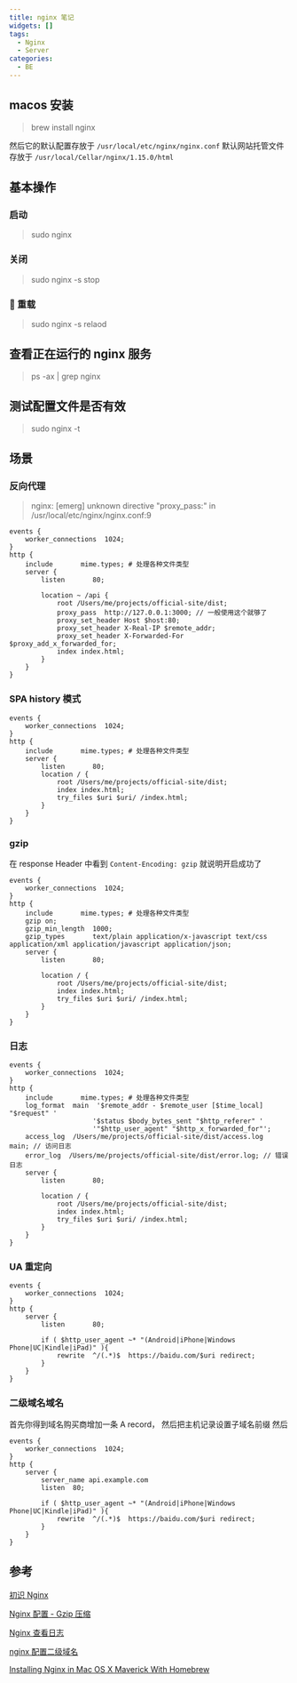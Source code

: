 ```yaml
---
title: nginx 笔记
widgets: []
tags:
  - Nginx
  - Server
categories:
  - BE
---
```


## macos 安装

> brew install nginx

然后它的默认配置存放于 `/usr/local/etc/nginx/nginx.conf`
默认网站托管文件存放于 `/usr/local/Cellar/nginx/1.15.0/html`

## 基本操作

### 启动

> sudo nginx

<!--more-->

### 关闭

> sudo nginx -s stop

###  重载

> sudo nginx -s relaod

## 查看正在运行的 nginx 服务

> ps -ax | grep nginx

## 测试配置文件是否有效

> sudo nginx -t

## 场景

### 反向代理

> nginx: [emerg] unknown directive "proxy_pass:" in /usr/local/etc/nginx/nginx.conf:9

```nginx
events {
    worker_connections  1024;
}
http {
    include       mime.types; # 处理各种文件类型
    server {
        listen       80;

        location ~ /api {
            root /Users/me/projects/official-site/dist;
            proxy_pass  http://127.0.0.1:3000; // 一般使用这个就够了
            proxy_set_header Host $host:80;
            proxy_set_header X-Real-IP $remote_addr;
            proxy_set_header X-Forwarded-For $proxy_add_x_forwarded_for;
            index index.html;
        }
    }
}
```

### SPA history 模式

```nginx
events {
    worker_connections  1024;
}
http {
    include       mime.types; # 处理各种文件类型
    server {
        listen       80;
        location / {
            root /Users/me/projects/official-site/dist;
            index index.html;
            try_files $uri $uri/ /index.html;
        }
    }
}
```

### gzip

在 response Header 中看到 `Content-Encoding: gzip` 就说明开启成功了

```nginx
events {
    worker_connections  1024;
}
http {
    include       mime.types; # 处理各种文件类型
    gzip on;
    gzip_min_length  1000;
    gzip_types       text/plain application/x-javascript text/css application/xml application/javascript application/json;
    server {
        listen       80;

        location / {
            root /Users/me/projects/official-site/dist;
            index index.html;
            try_files $uri $uri/ /index.html;
        }
    }
}
```

### 日志

```nginx
events {
    worker_connections  1024;
}
http {
    include       mime.types; # 处理各种文件类型
    log_format  main  '$remote_addr - $remote_user [$time_local] "$request" '
                     '$status $body_bytes_sent "$http_referer" '
                     '"$http_user_agent" "$http_x_forwarded_for"';
    access_log  /Users/me/projects/official-site/dist/access.log  main; // 访问日志
    error_log  /Users/me/projects/official-site/dist/error.log; // 错误日志
    server {
        listen       80;

        location / {
            root /Users/me/projects/official-site/dist;
            index index.html;
            try_files $uri $uri/ /index.html;
        }
    }
}
```

### UA 重定向

```nginx
events {
    worker_connections  1024;
}
http {
    server {
        listen       80;

        if ( $http_user_agent ~* "(Android|iPhone|Windows Phone|UC|Kindle|iPad)" ){
            rewrite  ^/(.*)$  https://baidu.com/$uri redirect;
        }
    }
}
```

### 二级域名域名

首先你得到域名购买商增加一条 A record， 然后把主机记录设置子域名前缀 然后

```nginx
events {
    worker_connections  1024;
}
http {
    server {
        server_name api.example.com
        listen  80;

        if ( $http_user_agent ~* "(Android|iPhone|Windows Phone|UC|Kindle|iPad)" ){
            rewrite  ^/(.*)$  https://baidu.com/$uri redirect;
        }
    }
}
```

## 参考

[初识 Nginx](https://lufficc.com/blog/nginx-for-beginners)

[Nginx 配置 - Gzip 压缩](https://www.jianshu.com/p/e0ff1e275e7f)

[Nginx 查看日志](https://www.cnblogs.com/x123811/p/6026666.html)

[nginx 配置二级域名](http://originalee.oschina.io/2017/05/05/nginx%E9%85%8D%E7%BD%AE%E4%BA%8C%E7%BA%A7%E5%9F%9F%E5%90%8D/)

[Installing Nginx in Mac OS X Maverick With Homebrew](https://medium.com/@ThomasTan/installing-nginx-in-mac-os-x-maverick-with-homebrew-d8867b7e8a5a)
